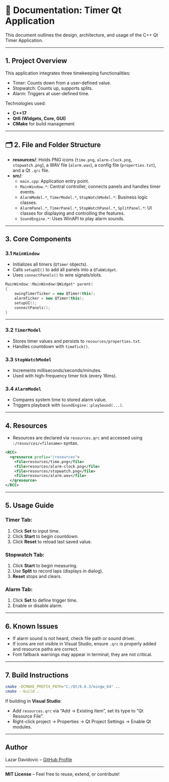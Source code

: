 
# 🧾 Documentation: Timer Qt Application

This document outlines the design, architecture, and usage of the C++ Qt Timer Application.

---

## 1. Project Overview

This application integrates three timekeeping functionalities:
- Timer: Counts down from a user-defined value.
- Stopwatch: Counts up, supports splits.
- Alarm: Triggers at user-defined time.

Technologies used:
- **C++17**
- **Qt6 (Widgets, Core, GUI)**
- **CMake** for build management

---

## 🗂 2. File and Folder Structure

- **resources/**: Holds PNG icons (`time.png`, `alarm-clock.png`, `stopwatch.png`), a WAV file (`alarm.wav`), a config file (`properties.txt`), and a Qt `.qrc` file.
- **src/**:
  - `main.cpp`: Application entry point.
  - `MainWindow.*`: Central controller, connects panels and handles timer events.
  - `AlarmModel.*`, `TimerModel.*`, `StopWatchModel.*`: Business logic classes.
  - `AlarmPanel.*`, `TimerPanel.*`, `StopWatchPanel.*`, `SplitPanel.*`: UI classes for displaying and controlling the features.
  - `SoundEngine.*`: Uses WinAPI to play alarm sounds.

---

## 3. Core Components

### 3.1 `MainWindow`

- Initializes all timers (`QTimer` objects).
- Calls `setupUI()` to add all panels into a `QTabWidget`.
- Uses `connectPanels()` to wire signals/slots.

```cpp
MainWindow::MainWindow(QWidget* parent)
{
    swingTimerTicker = new QTimer(this);
    alarmTicker = new QTimer(this);
    setupUI();
    connectPanels();
}
```

---

### 3.2 `TimerModel`

- Stores timer values and persists to `resources/properties.txt`.
- Handles countdown with `timeTick()`.

### 3.3 `StopWatchModel`

- Increments milliseconds/seconds/minutes.
- Used with high-frequency timer tick (every 16ms).

### 3.4 `AlarmModel`

- Compares system time to stored alarm value.
- Triggers playback with `SoundEngine::playSound(...)`.

---

## 4. Resources

- Resources are declared via `resources.qrc` and accessed using `:/resources/<filename>` syntax.
```xml
<RCC>
  <qresource prefix="/resources">
    <file>resources/time.png</file>
    <file>resources/alarm-clock.png</file>
    <file>resources/stopwatch.png</file>
    <file>resources/alarm.wav</file>
  </qresource>
</RCC>
```

---

##  5. Usage Guide

### Timer Tab:
1. Click **Set** to input time.
2. Click **Start** to begin countdown.
3. Click **Reset** to reload last saved value.

### Stopwatch Tab:
1. Click **Start** to begin measuring.
2. Use **Split** to record laps (displays in dialog).
3. **Reset** stops and clears.

### Alarm Tab:
1. Click **Set** to define trigger time.
2. Enable or disable alarm.

---

##  6. Known Issues

-  If alarm sound is not heard, check file path or sound driver.
-  If icons are not visible in Visual Studio, ensure `.qrc` is properly added and resource paths are correct.
-  Font fallback warnings may appear in terminal; they are not critical.

---

##  7. Build Instructions

```bash
cmake -DCMAKE_PREFIX_PATH="C:/Qt/6.6.3/mingw_64" ..
cmake --build .
```

If building in **Visual Studio**:
- Add `resources.qrc` via “Add → Existing Item”, set its type to “Qt Resource File”.
- Right-click project → Properties → Qt Project Settings → Enable Qt modules.

---

## Author

Lazar Davidovic – [GitHub Profile](https://github.com/LazarDavidovic98)

---

**MIT License** – Feel free to reuse, extend, or contribute!
